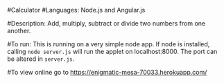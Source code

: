 #Calculator
#Languages: Node.js and Angular.js

#Description: Add, multiply, subtract or divide two numbers from one another. 

#To run: This is running on a very simple node app. If node is installed, calling `node server.js` will run the applet on localhost:8000. The port can be altered in `server.js`.

#To view online go to https://enigmatic-mesa-70033.herokuapp.com/